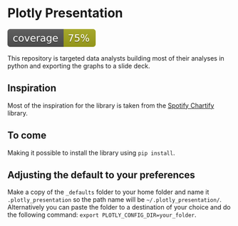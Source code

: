 # Plotly Presentation

![Coverage Badge](docs/coverage.svg)

This repository is targeted data analysts building most of their analyses in python and exporting the graphs to a slide deck. 

## Inspiration
Most of the inspiration for the library is taken from the [Spotify Chartify](https://github.com/spotify/chartify) library.

## To come
Making it possible to install the library using `pip install`.

## Adjusting the default to your preferences
Make a copy of the `_defaults` folder to your home folder and name it `.plotly_presentation` so the path name will be `~/.plotly_presentation/`.
Alternatively you can paste the folder to a destination of your choice and do the following command: `export PLOTLY_CONFIG_DIR=your_folder`.